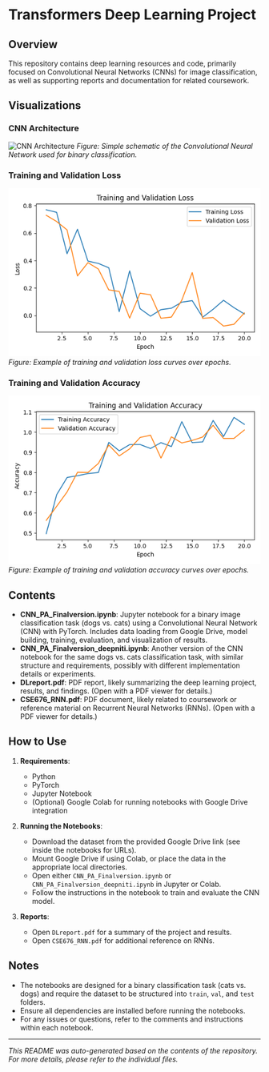 # Transformers Deep Learning Project

## Overview
This repository contains deep learning resources and code, primarily focused on Convolutional Neural Networks (CNNs) for image classification, as well as supporting reports and documentation for related coursework.

## Visualizations

### CNN Architecture
![CNN Architecture](images/cnn_architecture.png)
*Figure: Simple schematic of the Convolutional Neural Network used for binary classification.*

### Training and Validation Loss
![Loss Curve](images/loss_curve.png)
*Figure: Example of training and validation loss curves over epochs.*

### Training and Validation Accuracy
![Accuracy Curve](images/accuracy_curve.png)
*Figure: Example of training and validation accuracy curves over epochs.*

## Contents

- **CNN_PA_Finalversion.ipynb**: Jupyter notebook for a binary image classification task (dogs vs. cats) using a Convolutional Neural Network (CNN) with PyTorch. Includes data loading from Google Drive, model building, training, evaluation, and visualization of results.
- **CNN_PA_Finalversion_deepniti.ipynb**: Another version of the CNN notebook for the same dogs vs. cats classification task, with similar structure and requirements, possibly with different implementation details or experiments.
- **DLreport.pdf**: PDF report, likely summarizing the deep learning project, results, and findings. (Open with a PDF viewer for details.)
- **CSE676_RNN.pdf**: PDF document, likely related to coursework or reference material on Recurrent Neural Networks (RNNs). (Open with a PDF viewer for details.)

## How to Use

1. **Requirements**:
   - Python
   - PyTorch
   - Jupyter Notebook
   - (Optional) Google Colab for running notebooks with Google Drive integration

2. **Running the Notebooks**:
   - Download the dataset from the provided Google Drive link (see inside the notebooks for URLs).
   - Mount Google Drive if using Colab, or place the data in the appropriate local directories.
   - Open either `CNN_PA_Finalversion.ipynb` or `CNN_PA_Finalversion_deepniti.ipynb` in Jupyter or Colab.
   - Follow the instructions in the notebook to train and evaluate the CNN model.

3. **Reports**:
   - Open `DLreport.pdf` for a summary of the project and results.
   - Open `CSE676_RNN.pdf` for additional reference on RNNs.

## Notes
- The notebooks are designed for a binary classification task (cats vs. dogs) and require the dataset to be structured into `train`, `val`, and `test` folders.
- Ensure all dependencies are installed before running the notebooks.
- For any issues or questions, refer to the comments and instructions within each notebook.

---

*This README was auto-generated based on the contents of the repository. For more details, please refer to the individual files.* 